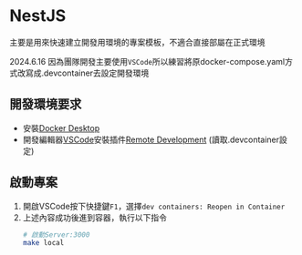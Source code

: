 # NestJS
主要是用來快速建立開發用環境的專案模板，不適合直接部屬在正式環境

2024.6.16 
因為團隊開發主要使用`VSCode`所以練習將原docker-compose.yaml方式改寫成.devcontainer去設定開發環境

## 開發環境要求
- 安裝[Docker Desktop](https://www.docker.com/products/docker-desktop/)
- 開發編輯器[VSCode](https://code.visualstudio.com/)安裝插件[Remote Development](https://marketplace.visualstudio.com/items?itemName=ms-vscode-remote.vscode-remote-extensionpack) (讀取.devcontainer設定)
## 啟動專案
1. 開啟VSCode按下快捷鍵`F1`，選擇`dev containers: Reopen in Container`
2. 上述內容成功後進到容器，執行以下指令
    ```bash
    # 啟動Server:3000
    make local
    ```